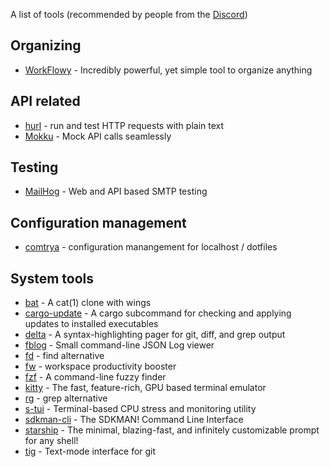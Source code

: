 A list of tools (recommended by people from the [Discord](https://rawkode.chat/))

## Organizing
* [WorkFlowy](https://workflowy.com/) - Incredibly powerful, yet simple tool to organize anything

## API related
* [hurl](https://github.com/Orange-OpenSource/hurl) - run and test HTTP requests with plain text
* [Mokku](https://github.com/mukuljainx/mokku) - Mock API calls seamlessly

## Testing
* [MailHog](https://github.com/mailhog/MailHog) - Web and API based SMTP testing

## Configuration management
* [comtrya](https://github.com/comtrya/comtrya) - configuration manangement for localhost / dotfiles

## System tools
* [bat](https://github.com/sharkdp/bat) - A cat(1) clone with wings
* [cargo-update](https://github.com/nabijaczleweli/cargo-update) - A cargo subcommand for checking and applying updates to installed executables
* [delta](https://github.com/dandavison/delta) - A syntax-highlighting pager for git, diff, and grep output
* [fblog](https://github.com/brocode/fblog) - Small command-line JSON Log viewer
* [fd](https://github.com/sharkdp/fd) - find alternative
* [fw](https://github.com/brocode/fw) - workspace productivity booster
* [fzf](https://github.com/junegunn/fzf) - A command-line fuzzy finder
* [kitty](https://sw.kovidgoyal.net/kitty/) - The fast, feature-rich, GPU based terminal emulator
* [rg](https://github.com/BurntSushi/ripgrep) - grep alternative
* [s-tui](https://github.com/amanusk/s-tui) - Terminal-based CPU stress and monitoring utility
* [sdkman-cli](https://github.com/sdkman/sdkman-cli) - The SDKMAN! Command Line Interface
* [starship](https://github.com/starship/starship) - The minimal, blazing-fast, and infinitely customizable prompt for any shell!
* [tig](https://github.com/jonas/tig) - Text-mode interface for git
